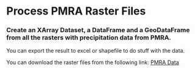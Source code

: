 # Process PMRA Raster Files

### Create an XArray Dataset, a DataFrame and a GeoDataFrame from all the rasters with precipitation data from PMRA.

You can export the result to excel or shapefile to do stuff with the data.

You can download the raster files from the following link:
[PMRA Data](https://drive.google.com/drive/folders/1c4OUapwH5QwLwZ-oxQV1-Q6wrQkhV7Gy)